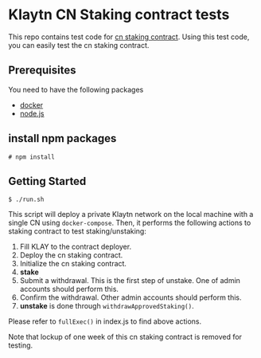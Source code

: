 # Klaytn CN Staking contract tests

This repo contains test code for [cn staking contract](https://github.com/klaytn/klaytn/tree/dev/contracts/cnstaking).
Using this test code, you can easily test the cn staking contract.

## Prerequisites

You need to have the following packages

- [docker](https://www.docker.com/)
- [node.js](https://nodejs.org/en)

## install npm packages

```
# npm install
```

## Getting Started

```
$ ./run.sh
```

This script will deploy a private Klaytn network on the local machine with a single CN using `docker-compose`.
Then, it performs the following actions to staking contract to test staking/unstaking:

1. Fill KLAY to the contract deployer.
1. Deploy the cn staking contract.
1. Initialize the cn staking contract.
1. **stake**
1. Submit a withdrawal. This is the first step of unstake. One of admin accounts should perform this.
1. Confirm the withdrawal. Other admin accounts should perform this.
1. **unstake** is done through `withdrawApprovedStaking()`.

Please refer to `fullExec()` in index.js to find above actions.

Note that lockup of one week of this cn staking contract is removed for testing.


